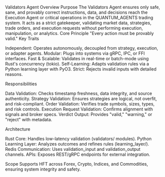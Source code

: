 Validators Agent Overview
Purpose
The Validators Agent ensures only safe, sane, and provably correct instructions, data, and decisions reach the Execution Agent or critical operations in the QUANTUM_AGENTS trading system. It acts as a strict gatekeeper, validating market data, strategies, trade orders, and execution requests without performing execution, manipulation, or analytics.
Core Principle
"Every action must be provably valid."
Key Traits

Independent: Operates autonomously, decoupled from strategy, execution, or adapter agents.
Modular: Plugs into systems via gRPC, IPC, or FFI interfaces.
Fast & Scalable: Validates in real-time or batch-mode using Rust's concurrency (tokio).
Self-Learning: Adapts validation rules via a Python learning layer with PyO3.
Strict: Rejects invalid inputs with detailed reasons.

Responsibilities

Data Validation: Checks timestamp freshness, data integrity, and source authenticity.
Strategy Validation: Ensures strategies are logical, not overfit, and risk-compliant.
Order Validation: Verifies trade symbols, sizes, types, and risk controls.
Execution Request Validation: Confirms alignment with signals and broker specs.
Verdict Output: Provides "valid," "warning," or "reject" with metadata.

Architecture

Rust Core: Handles low-latency validation (validators/ modules).
Python Learning Layer: Analyzes outcomes and refines rules (learning_layer/).
Redis Communication: Uses validation_input and validation_output channels.
APIs: Exposes REST/gRPC endpoints for external integration.

Scope
Supports HFT across Forex, Crypto, Indices, and Commodities, ensuring system integrity and safety.